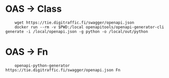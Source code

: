 # OAS -> Class
```shell
	wget https://tie.digitraffic.fi/swagger/openapi.json
	docker run --rm -v $PWD:/local openapitools/openapi-generator-cli generate -i /local/openapi.json -g python -o /local/out/python
```
# OAS -> Fn
```shell
	openapi-python-generator https://tie.digitraffic.fi/swagger/openapi.json Fn
```
